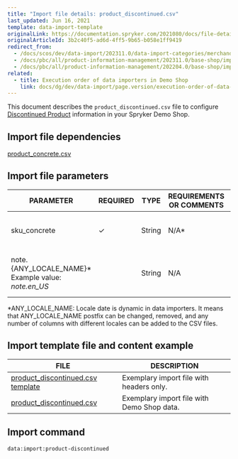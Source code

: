 ```yaml
---
title: "Import file details: product_discontinued.csv"
last_updated: Jun 16, 2021
template: data-import-template
originalLink: https://documentation.spryker.com/2021080/docs/file-details-product-discontinuedcsv
originalArticleId: 3b2c40f5-ad6d-4ff5-9b65-b058e1ff9419
redirect_from:
  - /docs/scos/dev/data-import/202311.0/data-import-categories/merchandising-setup/product-merchandising/file-details-product-discontinued.csv.html
  - /docs/pbc/all/product-information-management/202311.0/base-shop/import-and-export-data/file-details-product-discontinued.csv.html
  - /docs/pbc/all/product-information-management/202204.0/base-shop/import-and-export-data/import-file-details-product-discontinued.csv.html
related:
  - title: Execution order of data importers in Demo Shop
    link: docs/dg/dev/data-import/page.version/execution-order-of-data-importers.html
---
```


This document describes the `product_discontinued.csv` file to configure [Discontinued Product](/docs/scos/user/features/{{page.version}}/product-feature-overview/discontinued-products-overview.html) information in your Spryker Demo Shop.

## Import file dependencies

[product_concrete.csv](/docs/pbc/all/product-information-management/{{page.version}}/base-shop/import-and-export-data/products-data-import/import-file-details-product-concrete.csv.html)


## Import file parameters

| PARAMETER | REQUIRED | TYPE | REQUIREMENTS OR COMMENTS | DESCRIPTION |
| --- | --- | --- | --- | --- |
| sku_concrete | &check; | String |N/A* | SKU of the concrete discontinued product. |
| note.{ANY_LOCALE_NAME}*<br>Example value: *note.en_US* |  | String |N/A | Note translated into the specified locale (US for our example).  |

*ANY_LOCALE_NAME: Locale date is dynamic in data importers. It means that ANY_LOCALE_NAME postfix can be changed, removed, and any number of columns with different locales can be added to the CSV files.



## Import template file and content example

| FILE | DESCRIPTION |
| --- | --- |
| [product_discontinued.csv template](https://spryker.s3.eu-central-1.amazonaws.com/docs/Developer+Guide/Back-End/Data+Manipulation/Data+Ingestion/Data+Import/Data+Import+Categories/Merchandising+Setup/Product+Merchandising/Template+product_discontinued.csv) | Exemplary import file with headers only. |
| [product_discontinued.csv](https://spryker.s3.eu-central-1.amazonaws.com/docs/Developer+Guide/Back-End/Data+Manipulation/Data+Ingestion/Data+Import/Data+Import+Categories/Merchandising+Setup/Product+Merchandising/product_discontinued.csv) | Exemplary import file with Demo Shop data. |

## Import command

```bash
data:import:product-discontinued
```
